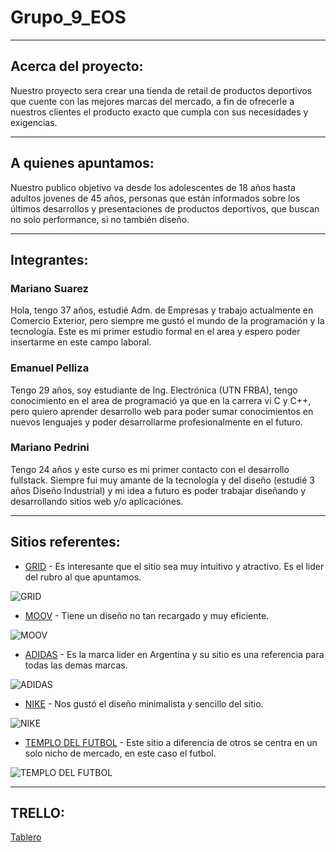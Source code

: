 # Grupo_9_EOS

-------------------------------------------------------
## Acerca del proyecto:

Nuestro proyecto sera crear una tienda de retail de productos deportivos que cuente con las mejores marcas del mercado, a fin de ofrecerle a nuestros clientes el producto exacto que cumpla con sus necesidades y exigencias. 

-------------------------------------------------------
## A quienes apuntamos:

Nuestro publico objetivo va desde los adolescentes de 18 años hasta adultos jovenes de 45 años, personas que están informados sobre los últimos desarrollos y presentaciones de productos deportivos, que buscan no solo performance, si no también diseño. 

-------------------------------------------------------
## Integrantes:

### Mariano Suarez

Hola, tengo 37 años, estudié Adm. de Empresas y trabajo actualmente en Comercio Exterior, pero siempre me gustó el mundo de la programación y la tecnología.
Este es mi primer estudio formal en el area y espero poder insertarme en este campo laboral.

### Emanuel Pelliza
Tengo 29 años, soy estudiante de Ing. Electrónica (UTN FRBA), tengo conocimiento en el area de programació ya que en la carrera vi C y C++, pero quiero aprender desarrollo web para poder sumar conocimientos en nuevos lenguajes y poder desarrollarme profesionalmente en el futuro.


### Mariano Pedrini

Tengo 24 años y este curso es mi primer contacto con el desarrollo fullstack. Siempre fui muy amante de la tecnología y del diseño (estudié 3 años Diseño Industrial) y mi idea a futuro es poder trabajar diseñando y desarrollando sitios web y/o aplicaciónes.


-------------------------------------------------------
## Sitios referentes:

* [GRID](https://www.grid.com.ar/) - Es interesante que el sitio sea muy intuitivo y atractivo. Es el lider del rubro al que apuntamos.

![GRID](/Diseño/Imagenes/grid.jpg)

* [MOOV](https://www.moovbydexter.com.ar/home) - Tiene un diseño no tan recargado y muy eficiente. 

![MOOV](/Diseño/Imagenes/moov.jpg)

* [ADIDAS](http://www.adidas.com.ar) - Es la marca lider en Argentina y su sitio es una referencia para todas las demas marcas.

![ADIDAS](/Diseño/Imagenes/adidas.jpg)

* [NIKE](https://www.nike.com/) - Nos gustó el diseño minimalista y sencillo del sitio.

![NIKE](/Diseño/Imagenes/nike.jpg)

* [TEMPLO DEL FUTBOL](http://www.templodelfutbol.com.ar) - Este sitio a diferencia de otros se centra en un solo nicho de mercado, en este caso el futbol.  

![TEMPLO DEL FUTBOL](/Diseño/Imagenes/templo.jpg)

-------------------------------------------------------
## TRELLO:

[Tablero](https://trello.com/b/5EPoh7Bw/eos)

